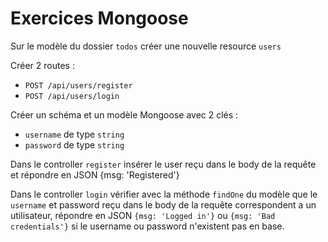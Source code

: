 # Exercices Mongoose

Sur le modèle du dossier `todos` créer une nouvelle resource `users`

Créer 2 routes :

- `POST /api/users/register`
- `POST /api/users/login`

Créer un schéma et un modèle Mongoose avec 2 clés :

- `username` de type `string`
- `password` de type `string`

Dans le controller `register` insérer le user reçu dans le body de la requête et répondre en JSON {msg: 'Registered'}

Dans le controller `login` vérifier avec la méthode `findOne` du modèle que le `username` et password reçu dans le body de la requête correspondent a un utilisateur, répondre en JSON `{msg: 'Logged in'}` ou `{msg: 'Bad credentials'}` si le username ou password n'existent pas en base.

